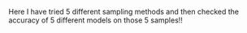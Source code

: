 Here I have tried 5 different sampling methods and then checked the accuracy of 5 different models on those 5 samples!! 
